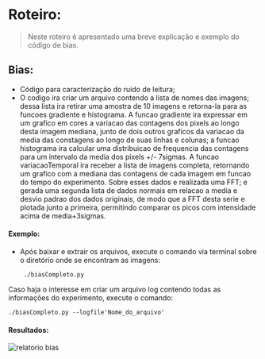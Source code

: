 # Roteiro:
> Neste roteiro é apresentado uma breve explicação e exemplo do código de bias.

## Bias:
  - Código para caracterização do ruído de leitura;
  - O codigo ira criar um arquivo contendo a lista de nomes das imagens; dessa lista ira retirar uma amostra de 10 imagens e retorna-la para as funcoes gradiente e histograma. A funcao gradiente ira expressar em um grafico em cores a variacao das contagens dos pixels ao longo desta imagem mediana, junto de dois outros graficos da variacao da media das constagens ao longo de suas linhas e colunas; a funcao histograma ira calcular uma distribuicao de frequencia das contagens para um intervalo da media dos pixels +/- 7sigmas. A funcao variacaoTemporal ira receber a lista de imagens completa, retornando um grafico com a mediana das contagens de cada imagem em funcao do tempo do experimento. Sobre esses dados e realizada uma FFT; e gerada uma segunda lista de dados normais em relacao a media e desvio padrao dos dados originais, de modo que a FFT desta serie e plotada junto a primeira, permitindo comparar os picos com intensidade acima de media+3sigmas.


#### Exemplo:
  - Após baixar e extrair os arquivos, execute o comando via terminal sobre o diretório onde se encontram as imagens:
  
         ./biasCompleto.py 
      
Caso haja o interesse em criar um arquivo log contendo todas as informações do experimento, execute o comando:

    ./biasCompleto.py --logfile'Nome_do_arquivo'

#### Resultados:
![relatorio bias](https://cloud.githubusercontent.com/assets/23655702/21142404/0db0c4c8-c129-11e6-97da-111fe046d321.png)



  
